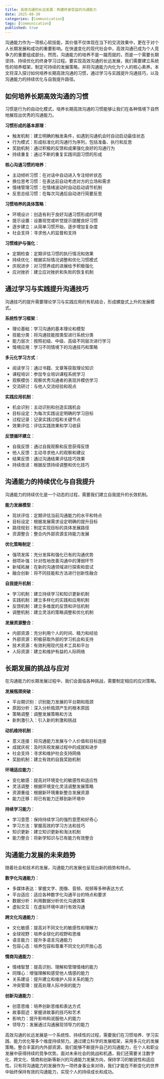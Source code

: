 ```yaml
---
title: 高效沟通的长远发展：构建终身受益的沟通能力
date: 2025-08-30
categories: [Communication]
tags: [Communication]
published: true
---
```


沟通能力作为一项核心软技能，其价值不仅体现在当下的交流效果中，更在于对个人长期发展和成功的重要影响。在快速变化的现代社会中，高效沟通已成为个人竞争力的重要组成部分。然而，沟通能力的培养不是一蹴而就的，而是一个需要长期坚持、持续优化的终身学习过程。要实现高效沟通的长远发展，我们需要建立系统性的培养框架，制定可持续的发展策略，并将沟通能力内化为个人的核心素养。本文将深入探讨如何培养长期高效沟通的习惯，通过学习与实践提升沟通技巧，以及沟通能力的持续优化与自我提升路径。

## 如何培养长期高效沟通的习惯

习惯是行为的自动化模式，培养长期高效沟通的习惯能够让我们在各种情境下自然地展现出优秀的沟通能力。

**习惯形成的基本原理**：
- 触发机制：建立明确的触发条件，如遇到沟通机会时自动启动最佳状态
- 行为模式：形成标准化的沟通行为序列，包括准备、执行和反思
- 奖励机制：通过积极的反馈和成果强化良好的沟通行为
- 持续重复：通过不断的重复实践巩固习惯的形成

**核心沟通习惯的培养**：
- 主动倾听习惯：在对话中自动进入专注倾听状态
- 换位思考习惯：在表达前自动考虑对方的立场和需求
- 情绪管理习惯：在情绪波动时自动启动调节机制
- 反思总结习惯：在每次沟通后自动进行简要反思

**习惯培养的具体策略**：
- 环境设计：创造有利于良好沟通习惯形成的环境
- 提示设置：设置视觉或听觉提示提醒良好习惯
- 逐步建立：从简单习惯开始，逐步增加复杂度
- 社会支持：寻求他人的监督和支持

**习惯维护与强化**：
- 定期检查：定期评估习惯的执行情况和效果
- 持续优化：根据实际情况调整和优化习惯模式
- 庆祝进步：对习惯养成的进展给予积极强化
- 应对挫折：建立应对挫折和失败的恢复机制

## 通过学习与实践提升沟通技巧

沟通技巧的提升需要理论学习与实践应用的有机结合，形成螺旋式上升的发展模式。

**系统性学习框架**：
- 理论基础：学习沟通的基本理论和模型
- 技能分类：将沟通技能按类型进行系统分类
- 能力层次：按照初级、中级、高级不同层次进行学习
- 情境应用：学习不同情境下的沟通技巧和策略

**多元化学习方式**：
- 阅读学习：通过书籍、文章等获取理论知识
- 课程培训：参加专业培训课程系统学习
- 观察模仿：观察优秀沟通者的表现并模仿学习
- 交流研讨：与他人交流经验和观点

**实践应用机制**：
- 机会识别：主动识别和创造实践机会
- 目标设定：为每次实践设定明确的学习目标
- 过程记录：记录实践过程和关键节点
- 效果评估：评估实践效果和学习收获

**反馈循环建立**：
- 自我反馈：通过自我观察和反思获得反馈
- 他人反馈：主动寻求他人的观察和建议
- 结果反馈：通过沟通结果评估技巧效果
- 持续改进：根据反馈持续调整和优化技巧

## 沟通能力的持续优化与自我提升

沟通能力的持续优化是一个动态的过程，需要我们建立自我提升的长效机制。

**能力发展模型**：
- 现状评估：定期评估当前沟通能力的水平和特点
- 目标设定：根据发展需求设定明确的提升目标
- 路径规划：制定实现目标的具体发展路径
- 资源整合：整合内外部资源支持能力发展

**优化策略制定**：
- 强项发挥：充分发挥和强化已有的沟通优势
- 弱项补强：针对性地改善沟通中的薄弱环节
- 新域拓展：在新的沟通领域进行探索和尝试
- 融合创新：将不同技能和方法进行创新性融合

**自我提升机制**：
- 学习机制：建立持续学习和知识更新机制
- 实践机制：建立多样化的实践和应用机制
- 反馈机制：建立多维度的反馈和评估机制
- 调整机制：建立灵活的策略调整和优化机制

**发展资源整合**：
- 内部资源：充分利用个人的时间、精力和经验
- 外部资源：积极获取外部的学习机会和支持
- 技术资源：有效利用现代技术工具和平台
- 人际资源：建立和维护有益的人际网络

## 长期发展的挑战与应对

在沟通能力的长期发展过程中，我们会面临各种挑战，需要制定相应的应对策略。

**发展瓶颈突破**：
- 平台期识别：识别能力发展的平台期和瓶颈
- 原因分析：深入分析瓶颈产生的根本原因
- 策略调整：调整发展策略和方法
- 新刺激引入：引入新的刺激和挑战

**动机维持机制**：
- 意义连接：将沟通能力发展与个人价值和目标连接
- 成就庆祝：及时庆祝发展过程中的成就和进步
- 社会支持：寻求和维护社会支持网络
- 奖励机制：建立有效的自我奖励机制

**环境适应能力**：
- 变化敏感：提高对环境变化的敏感性和适应性
- 灵活调整：根据环境变化灵活调整发展策略
- 资源重组：根据新环境重新整合发展资源
- 能力迁移：将已有能力迁移到新环境中

**持续学习能力**：
- 学习意愿：保持持续学习的强烈意愿和好奇心
- 学习方法：掌握高效的学习方法和技巧
- 知识更新：建立知识更新和淘汰机制
- 能力整合：将新学知识与已有能力有效整合

## 沟通能力发展的未来趋势

随着社会和技术的发展，沟通能力的发展也呈现出新的趋势和特点。

**数字化沟通能力**：
- 多媒体表达：掌握文字、图像、音频、视频等多种表达方式
- 平台适应：适应各种数字化沟通平台的特点和要求
- 数据分析：利用数据分析优化沟通效果
- 虚拟交互：在虚拟环境中进行有效沟通

**跨文化沟通能力**：
- 文化敏感：提高对不同文化的敏感性和理解力
- 全球视野：培养全球化的视野和思维
- 语言能力：提升多语言沟通能力
- 包容心态：培养包容和尊重不同文化的开放心态

**情商沟通能力**：
- 情绪智慧：提高识别、理解和管理情绪的能力
- 同理心：增强理解和感受他人情感的能力
- 关系建设：提升建立和维护人际关系的能力
- 冲突管理：提高处理人际冲突的能力

**创新沟通能力**：
- 创意思维：培养创新思维和表达方式
- 故事叙述：掌握讲故事的技巧和艺术
- 影响力：提升影响和说服他人的能力
- 领导力：发展通过沟通展现领导力的能力

高效沟通的长远发展是一个系统性、持续性的过程，需要我们在习惯培养、学习实践、能力优化等多个维度持续努力。通过建立科学的发展框架，采用多元化的发展策略，整合丰富的内外部资源，我们能够不断提升自己的沟通能力，在个人和职业发展中获得持续的竞争优势。面对未来社会的挑战和机遇，我们还需要关注数字化、跨文化、情商和创新等新兴的沟通能力发展方向，保持学习的敏锐性和适应性。只有将沟通能力的发展作为一项终身事业来对待，我们才能在不断变化的世界中始终保持有效的沟通能力，实现个人的持续成长和成功。